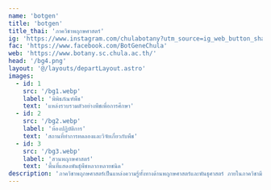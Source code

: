 ```yaml
---
name: 'botgen'
title: 'botgen'
title_thai: 'ภาควิชาพฤกษศาสตร์'
ig: 'https://www.instagram.com/chulabotany?utm_source=ig_web_button_share_sheet&igsh=ZDNlZDc0MzIxNw=='
fac: 'https://www.facebook.com/BotGeneChula'
web: 'https://www.botany.sc.chula.ac.th/'
head: '/bg4.png'
layout: '@/layouts/departLayout.astro'
images:
  - id: 1
    src: '/bg1.webp'
    label: 'พิพิธภัณฑ์พืช'
    text: 'แหล่งรวบรวมตัวอย่างพืชเพื่อการศึกษา'
  - id: 2
    src: '/bg2.webp'
    label: 'ห้องปฏิบัติการ'
    text: 'สถานที่ทำการทดลองและวิจัยเกี่ยวกับพืช'
  - id: 3
    src: '/bg3.webp'
    label: 'สวนพฤกษศาสตร์'
    text: 'พื้นที่แสดงพันธุ์พืชหลากหลายชนิด'
description: 'ภาควิชาพฤกษศาสตร์เป็นแหล่งความรู้ทั้งทางด้านพฤกษศาสตร์และพันธุศาสตร์ ภายในภาควิชามีการจัดตั้งพิพิธภัณฑ์พืช ศาสตราจารย์ กสิน สุวตะพันธุ์ และมีพิพิธภัณฑ์มีชีวิต ที่เป็นแหล่งรวบรวมพืชนานาชนิดเพื่อเผยแพร่ความรู้แก่ทุกคน '
---
```


